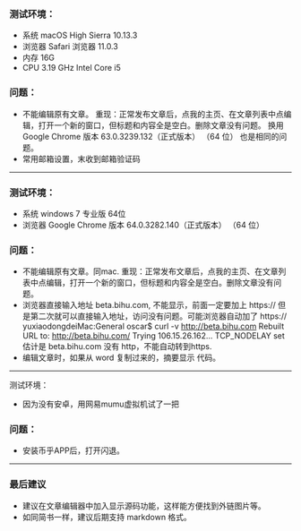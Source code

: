 
### 测试环境：
* 系统  macOS High Sierra 10.13.3
* 浏览器 Safari 浏览器  11.0.3
* 内存 16G
* CPU 3.19 GHz Intel Core i5

### 问题：

* 不能编辑原有文章。
  重现：正常发布文章后，点我的主页、在文章列表中点编辑，打开一个新的窗口，但标题和内容全是空白。删除文章没有问题。
  换用 Google Chrome 版本 63.0.3239.132（正式版本） （64 位） 也是相同的问题。
* 常用邮箱设置，末收到邮箱验证码

--------------------------------------------------------------------------------

### 测试环境：
* 系统  windows 7 专业版 64位
* 浏览器 Google Chrome 版本 64.0.3282.140（正式版本） （64 位）

### 问题：

* 不能编辑原有文章。同mac.
  重现：正常发布文章后，点我的主页、在文章列表中点编辑，打开一个新的窗口，但标题和内容全是空白。删除文章没有问题。
* 浏览器直接输入地址 beta.bihu.com, 不能显示，前面一定要加上 https://
  但是第二次就可以直接输入地址，访问没有问题。可能浏览器自动加了 https://
  yuxiaodongdeiMac:General oscar$ curl -v http://beta.bihu.com
  Rebuilt URL to: http://beta.bihu.com/
   Trying 106.15.26.162...
   TCP_NODELAY set
  估计是 beta.bihu.com 没有 http，不能自动转到https.
* 编辑文章时，如果从 word 复制过来的，摘要显示 代码。


--------------------------------------------------------------------------------
测试环境：

 * 因为没有安卓，用网易mumu虚拟机试了一把

### 问题：
* 安装币乎APP后，打开闪退。

--------------------------------------------------------------------------------

### 最后建议

* 建议在文章编辑器中加入显示源码功能，这样能方便找到外链图片等。
* 如同简书一样，建议后期支持 markdown 格式。

